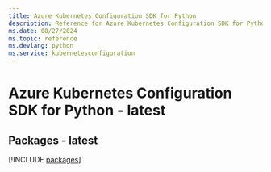 ```yaml
---
title: Azure Kubernetes Configuration SDK for Python
description: Reference for Azure Kubernetes Configuration SDK for Python
ms.date: 08/27/2024
ms.topic: reference
ms.devlang: python
ms.service: kubernetesconfiguration
---
```

# Azure Kubernetes Configuration SDK for Python - latest
## Packages - latest
[!INCLUDE [packages](kubernetes-configuration-index.md)]